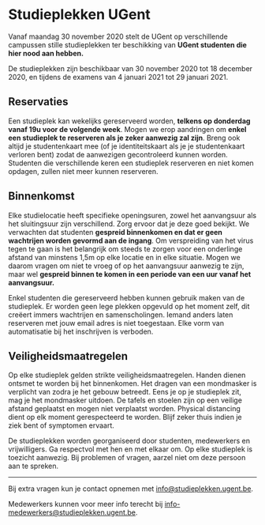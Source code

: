 # Studieplekken UGent

Vanaf maandag 30 november 2020 stelt de UGent op verschillende campussen stille studieplekken ter beschikking van **UGent studenten die hier nood aan hebben.**

De studieplekken zijn beschikbaar van 30 november 2020 tot 18 december 2020, en tijdens de examens van 4 januari 2021 tot 29 januari 2021.

## Reservaties

Een studieplek kan wekelijks gereserveerd worden, **telkens op donderdag vanaf 19u voor de volgende week**. Mogen we erop aandringen om **enkel een studieplek te reserveren als je zeker aanwezig zal zijn**. Breng ook altijd je studentenkaart mee (of je identiteitskaart als je je studentenkaart verloren bent) zodat de aanwezigen gecontroleerd kunnen worden. Studenten die verschillende keren een studieplek reserveren en niet komen opdagen, zullen niet meer kunnen reserveren.

## Binnenkomst

Elke studielocatie heeft specifieke openingsuren, zowel het aanvangsuur als het sluitingsuur zijn verschillend. Zorg ervoor dat je deze goed bekijkt. We verwachten dat studenten **gespreid binnenkomen en dat er geen wachtrijen worden gevormd aan de ingang**. Om verspreiding van het virus tegen te gaan is het belangrijk om steeds te zorgen voor een onderlinge afstand van minstens 1,5m op elke locatie en in elke situatie. Mogen we daarom vragen om niet te vroeg of op het aanvangsuur aanwezig te zijn, maar wel **gespreid binnen te komen in een periode van een uur vanaf het aanvangsuur.**

Enkel studenten die gereserveerd hebben kunnen gebruik maken van de studieplek. Er worden geen lege plekken opgevuld op het moment zelf, dit creëert immers wachtrijen en samenscholingen.
Iemand anders laten reserveren met jouw email adres is niet toegestaan. Elke vorm van automatisatie bij het inschrijven is verboden.

## Veiligheidsmaatregelen

Op elke studieplek gelden strikte veiligheidsmaatregelen. Handen dienen ontsmet te worden bij het binnenkomen. Het dragen van een mondmasker is verplicht van zodra je het gebouw betreedt. Eens je op je studieplek zit, mag je het mondmasker uitdoen. De tafels en stoelen zijn op een veilige afstand geplaatst en mogen niet verplaatst worden. Physical distancing dient op elk moment gerespecteerd te worden. Blijf zeker thuis indien je ziek bent of symptomen ervaart.

De studieplekken worden georganiseerd door studenten, medewerkers en vrijwilligers. Ga respectvol met hen en met elkaar om. Op elke studieplek is toezicht aanwezig. Bij problemen of vragen, aarzel niet om deze persoon aan te spreken.

<hr>

Bij extra vragen kun je contact opnemen met [info@studieplekken.ugent.be](mailto:info@studieplekken.ugent.be).

Medewerkers kunnen voor meer info terecht bij [info-medewerkers@studieplekken.ugent.be](mailto:info-medewerkers@studieplekken.ugent.be).
